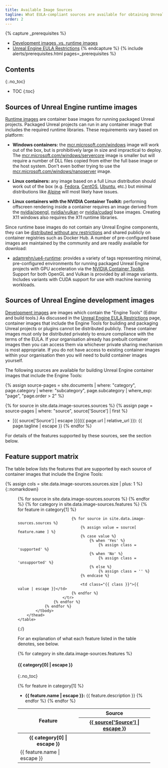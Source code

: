 ```yaml
---
title: Available Image Sources
tagline: What EULA-compliant sources are available for obtaining Unreal Engine container images?
order: 2
---
```


{% capture _prerequisites %}
- [Development images .vs. runtime images](../concepts/image-types)
- [Unreal Engine EULA Restrictions](./eula-restrictions)
{% endcapture %}
{% include alerts/prerequisites.html pages=_prerequisites %}


## Contents
{:.no_toc}

* TOC
{:toc}


## Sources of Unreal Engine runtime images

[Runtime images](../concepts/image-types#runtime-images) are container base images for running packaged Unreal projects. Packaged Unreal projects can run in any container image that includes the required runtime libraries. These requirements vary based on platform:

- **Windows containers:** the [mcr.microsoft.com/windows](https://hub.docker.com/_/microsoft-windows) image will work out of the box, but is prohibitively large in size and impractical to deploy. The [mcr.microsoft.com/windows/servercore](https://hub.docker.com/_/microsoft-windows-servercore) image is smaller but will require a number of DLL files copied from either the full base image or the host system. Don't even bother trying to use the [mcr.microsoft.com/windows/nanoserver](https://hub.docker.com/_/microsoft-windows-nanoserver) image.

- **Linux containers:** any image based on a full Linux distribution should work out of the box (e.g. [Fedora](https://hub.docker.com/_/fedora), [CentOS](https://hub.docker.com/_/centos), [Ubuntu](https://hub.docker.com/_/ubuntu), etc.) but minimal distributions like [Alpine](https://hub.docker.com/_/alpine) will most likely have issues.

- **Linux containers with the NVIDIA Container Toolkit:** performing offscreen rendering inside a container requires an image derived from the [nvidia/opengl](https://hub.docker.com/r/nvidia/opengl/), [nvidia/vulkan](https://hub.docker.com/r/nvidia/vulkan/) or [nvidia/cudagl](https://hub.docker.com/r/nvidia/cudagl/) base images. Creating X11 windows also requires the X11 runtime libraries.

Since runtime base images do not contain any Unreal Engine components, they can be [distributed without any restrictions](./eula-restrictions) and shared publicly on container registries such as Docker Hub. A number of pre-configured base images are maintained by the community and are readily available for download:

- [adamrehn/ue4-runtime](https://hub.docker.com/r/adamrehn/ue4-runtime): provides a variety of tags representing minimal, pre-configured environments for running packaged Unreal Engine projects with GPU acceleration via the [NVIDIA Container Toolkit](../concepts/nvidia-docker). Support for both OpenGL and Vulkan is provided by all image variants. Includes variants with CUDA support for use with machine learning workloads.


## Sources of Unreal Engine development images

[Development images](../concepts/image-types#development-images) are images which contain the "Engine Tools" (Editor and build tools.) As discussed in the [Unreal Engine EULA Restrictions](./eula-restrictions) page, container images that include the Engine Tools for building and packaging Unreal projects or plugins cannot be distributed publicly. These container images must only be distributed privately to ensure compliance with the terms of the EULA. If your organisation already has prebuilt container images then you can access them via whichever private sharing mechanism is most appropriate. If you do not have access to existing container images within your organisation then you will need to build container images yourself.

The following sources are available for building Unreal Engine container images that include the Engine Tools:

{% assign source-pages = site.documents | where: "category", page.category | where: "subcategory", page.subcategory | where_exp: "page", "page.order > 2" %}

{% for source in site.data.image-sources.sources %}
{% assign page = source-pages | where: "source", source['Source'] | first %}
- [{{ source['Source'] | escape }}]({{ page.url | relative_url }}): {{ page.tagline | escape }}
{% endfor %}

For details of the features supported by these sources, see the section below.


## Feature support matrix

The table below lists the features that are supported by each source of container images that include the Engine Tools:

{% assign cols = site.data.image-sources.sources.size | plus: 1 %}
{::nomarkdown}
<figure>
	<table>
		<thead>
			<tr>
				<th rowspan="2">Feature</th>
				<th colspan="{{ cols }}" class="text-center">Source</th>
			</tr>
			<tr>
				{% for source in site.data.image-sources.sources %}
					<th><a href="{{ source-pages | where: 'source', source['Source'] | map: 'url' | first | relative_url }}">{{ source['Source'] | escape }}</a></th>
				{% endfor %}
			</tr>
			<tbody>
				{% for category in site.data.image-sources.features %}
					<tr><th colspan="{{ cols }}">{{ category[0] | escape }}</th></tr>
					{% for feature in category[1] %}
						<tr>
							<td>{{ feature.name | escape }}</td>
							
							{% for source in site.data.image-sources.sources %}
								{% assign value = source[ feature.name ] %}
								{% case value %}
									{% when 'Yes' %}
										{% assign class = 'supported' %}
									{% when 'No' %}
										{% assign class = 'unsupported' %}
									{% else %}
										{% assign class = '' %}
								{% endcase %}
								
								<td class="{{ class }}">{{ value | escape }}</td>
							{% endfor %}
						</tr>
					{% endfor %}
				{% endfor %}
			</tbody>
		</thead>
	</table>
</figure>
{:/}

For an explanation of what each feature listed in the table denotes, see below.

{% for category in site.data.image-sources.features %}
#### {{ category[0] | escape }}
{:.no_toc}

{% for feature in category[1] %}
- **{{ feature.name | escape }}:** {{ feature.description }}
{% endfor %}
{% endfor %}

